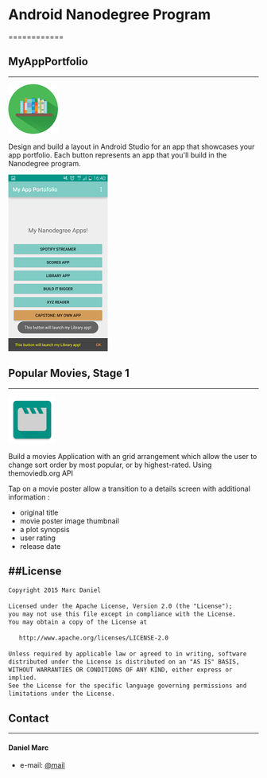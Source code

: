 # Android Nanodegree Program
============

## MyAppPortfolio
-------

![Logo](Logos/my_app_portfolio.png)

Design and build a layout in Android Studio for an app that showcases your app portfolio. Each button represents an app that you'll build in the Nanodegree program.

![Screenshot](Screenshots/portfolio.png)

## Popular Movies, Stage 1
-------

![Logo](Logos/popular_movies_stage1.png)

Build a movies Application with an grid arrangement which allow the user to change sort order by most popular, or by highest-rated. Using themoviedb.org API

Tap on a movie poster allow a transition to a details screen with additional information : 

- original title
- movie poster image thumbnail
- a plot synopsis
- user rating 
- release date


##License
-------

    Copyright 2015 Marc Daniel

    Licensed under the Apache License, Version 2.0 (the "License");
    you may not use this file except in compliance with the License.
    You may obtain a copy of the License at

       http://www.apache.org/licenses/LICENSE-2.0

    Unless required by applicable law or agreed to in writing, software
    distributed under the License is distributed on an "AS IS" BASIS,
    WITHOUT WARRANTIES OR CONDITIONS OF ANY KIND, either express or implied.
    See the License for the specific language governing permissions and
    limitations under the License.

## Contact
-------
#### Daniel Marc
* e-mail: [@mail](marc.daniel.mail@gmail.com "marc.daniel.mail@gmail.com")